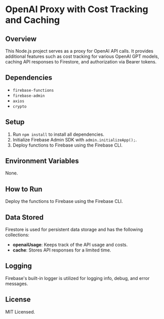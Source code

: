 # OpenAI Proxy with Cost Tracking and Caching

## Overview

This Node.js project serves as a proxy for OpenAI API calls. It provides additional features such as cost tracking for various OpenAI GPT models, caching API responses to Firestore, and authorization via Bearer tokens. 

## Dependencies

- `firebase-functions`
- `firebase-admin`
- `axios`
- `crypto`

## Setup

1. Run `npm install` to install all dependencies.
2. Initialize Firebase Admin SDK with `admin.initializeApp();`.
3. Deploy functions to Firebase using the Firebase CLI.

## Environment Variables

None.

## How to Run

Deploy the functions to Firebase using the Firebase CLI.

## Data Stored

Firestore is used for persistent data storage and has the following collections:
- **openaiUsage**: Keeps track of the API usage and costs.
- **cache**: Stores API responses for a limited time.

## Logging

Firebase's built-in logger is utilized for logging info, debug, and error messages.

## License

MIT Licensed.